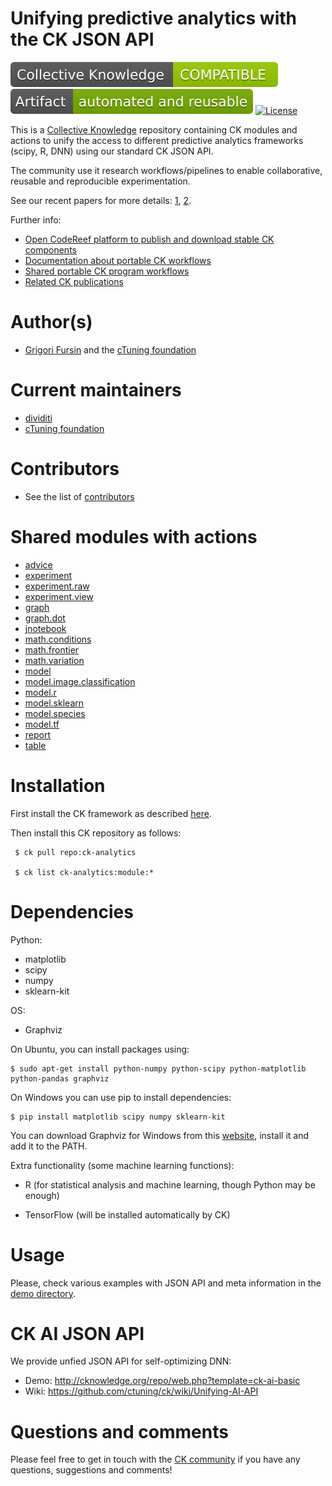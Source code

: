 Unifying predictive analytics with the CK JSON API
==================================================

[![compatibility](https://github.com/ctuning/ck-guide-images/blob/master/ck-compatible.svg)](https://github.com/ctuning/ck)
[![automation](https://github.com/ctuning/ck-guide-images/blob/master/ck-artifact-automated-and-reusable.svg)](http://cTuning.org/ae)
[![License](https://img.shields.io/badge/License-BSD%203--Clause-blue.svg)](https://opensource.org/licenses/BSD-3-Clause)

This is a [Collective Knowledge](https://github.com/ctuning/ck) repository
containing CK modules and actions to unify the access to different predictive 
analytics frameworks (scipy, R, DNN) using our standard CK JSON API. 

The community use it research workflows/pipelines to enable 
collaborative, reusable and reproducible experimentation.

See our recent papers for more details: 
[1](https://codereef.ai/portal/c/report/rpi3-crowd-tuning-2017-interactive), 
[2](https://arxiv.org/abs/2001.07935).

Further info:
* [Open CodeReef platform to publish and download stable CK components](https://CodeReef.ai/portal/static/docs)
* [Documentation about portable CK workflows](https://github.com/ctuning/ck/wiki/Portable-workflows)
* [Shared portable CK program workflows](https://codereef.ai/portal/c/program)
* [Related CK publications]( https://github.com/ctuning/ck/wiki/Publications )

Author(s)
=========
* [Grigori Fursin](https://fursin.net) and the [cTuning foundation](https://cTuning.org)

Current maintainers
===================
* [dividiti](http://dividiti.com)
* [cTuning foundation](https://cTuning.org)

Contributors
============
* See the list of [contributors](https://github.com/ctuning/ck-analytics/blob/master/CONTRIBUTIONS)


Shared modules with actions
===========================

* [advice](https://codereef.ai/portal/c/module/advice)
* [experiment](https://codereef.ai/portal/c/module/experiment)
* [experiment.raw](https://codereef.ai/portal/c/module/experiment.raw)
* [experiment.view](https://codereef.ai/portal/c/module/experiment.view)
* [graph](https://codereef.ai/portal/c/module/graph)
* [graph.dot](https://codereef.ai/portal/c/module/graph.dot)
* [jnotebook](https://codereef.ai/portal/c/module/jnotebook)
* [math.conditions](https://codereef.ai/portal/c/module/math.conditions)
* [math.frontier](https://codereef.ai/portal/c/module/math.conditions)
* [math.variation](https://codereef.ai/portal/c/module/math.variation)
* [model](https://codereef.ai/portal/c/module/model)
* [model.image.classification](https://codereef.ai/portal/c/module/model.image.classification)
* [model.r](https://codereef.ai/portal/c/module/model.r)
* [model.sklearn](https://codereef.ai/portal/c/module/model.sklearn)
* [model.species](https://codereef.ai/portal/c/module/model.species)
* [model.tf](https://codereef.ai/portal/c/module/model.tf)
* [report](https://codereef.ai/portal/c/module/report)
* [table](https://codereef.ai/portal/c/module/table)

Installation
============

First install the CK framework as described [here](https://github.com/ctuning/ck#installation).

Then install this CK repository as follows:

```
 $ ck pull repo:ck-analytics

 $ ck list ck-analytics:module:*

```

Dependencies
============

Python:
* matplotlib
* scipy
* numpy
* sklearn-kit

OS:
* Graphviz

On Ubuntu, you can install packages using:
```
$ sudo apt-get install python-numpy python-scipy python-matplotlib python-pandas graphviz
```

On Windows you can use pip to install dependencies:
```
$ pip install matplotlib scipy numpy sklearn-kit
```

You can download Graphviz for Windows from this [website](http://www.graphviz.org/Download_windows.php), install it and add it to the PATH. 

Extra functionality (some machine learning functions):

* R (for statistical analysis and machine learning, though Python may be enough)

* TensorFlow (will be installed automatically by CK)


Usage
=====

Please, check various examples with JSON API and meta information 
in the [demo directory](https://github.com/ctuning/ck-analytics/tree/master/demo).

CK AI JSON API
==============

We provide unfied JSON API for self-optimizing DNN:
* Demo: http://cknowledge.org/repo/web.php?template=ck-ai-basic
* Wiki: https://github.com/ctuning/ck/wiki/Unifying-AI-API

Questions and comments
======================

Please feel free to get in touch with the [CK community](https://github.com/ctuning/ck/wiki/Contacts) 
if you have any questions, suggestions and comments!
